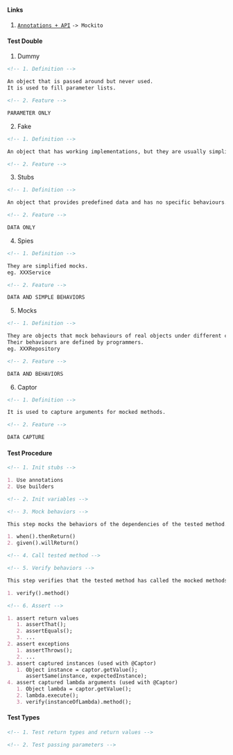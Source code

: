 #### Links

1. [`Annotations + API`](https://techblog.streamlit.app/Annotations_+_API) `-> Mockito`

#### Test Double

1. Dummy

```markdown
<!-- 1. Definition -->

An object that is passed around but never used.
It is used to fill parameter lists.
```

```markdown
<!-- 2. Feature -->

PARAMETER ONLY
```

2. Fake

```markdown
<!-- 1. Definition -->

An object that has working implementations, but they are usually simplified.
```

```markdown
<!-- 2. Feature -->
```

3. Stubs

```markdown
<!-- 1. Definition -->

An object that provides predefined data and has no specific behaviours.
```

```markdown
<!-- 2. Feature -->

DATA ONLY
```

4. Spies

```markdown
<!-- 1. Definition -->

They are simplified mocks.
eg. XXXService
```

```markdown
<!-- 2. Feature -->

DATA AND SIMPLE BEHAVIORS
```

5. Mocks

```markdown
<!-- 1. Definition -->

They are objects that mock behaviours of real objects under different circumstances.
Their behaviours are defined by programmers.
eg. XXXRepository
```

```markdown
<!-- 2. Feature -->

DATA AND BEHAVIORS
```

6. Captor

```markdown
<!-- 1. Definition -->

It is used to capture arguments for mocked methods.
```

```markdown
<!-- 2. Feature -->

DATA CAPTURE
```

#### Test Procedure

```markdown
<!-- 1. Init stubs -->

1. Use annotations
2. Use builders
```

```markdown
<!-- 2. Init variables -->
```

```markdown
<!-- 3. Mock behaviors -->

This step mocks the behaviors of the dependencies of the tested method.

1. when().thenReturn()
2. given().willReturn()
```

```markdown
<!-- 4. Call tested method -->
```

```markdown
<!-- 5. Verify behaviors -->

This step verifies that the tested method has called the mocked methods with the expected arguments.

1. verify().method()
```

```markdown
<!-- 6. Assert -->

1. assert return values
   1. assertThat();
   2. assertEquals();
   3. ...
2. assert exceptions
   1. assertThrows();
   2. ...
3. assert captured instances (used with @Captor)
   1. Object instance = captor.getValue();
      assertSame(instance, expectedInstance);
4. assert captured lambda arguments (used with @Captor)
   1. Object lambda = captor.getValue();
   2. lambda.execute();
   3. verify(instanceOfLambda).method();
```

#### Test Types

```markdown
<!-- 1. Test return types and return values -->
```

```markdown
<!-- 2. Test passing parameters -->
```
